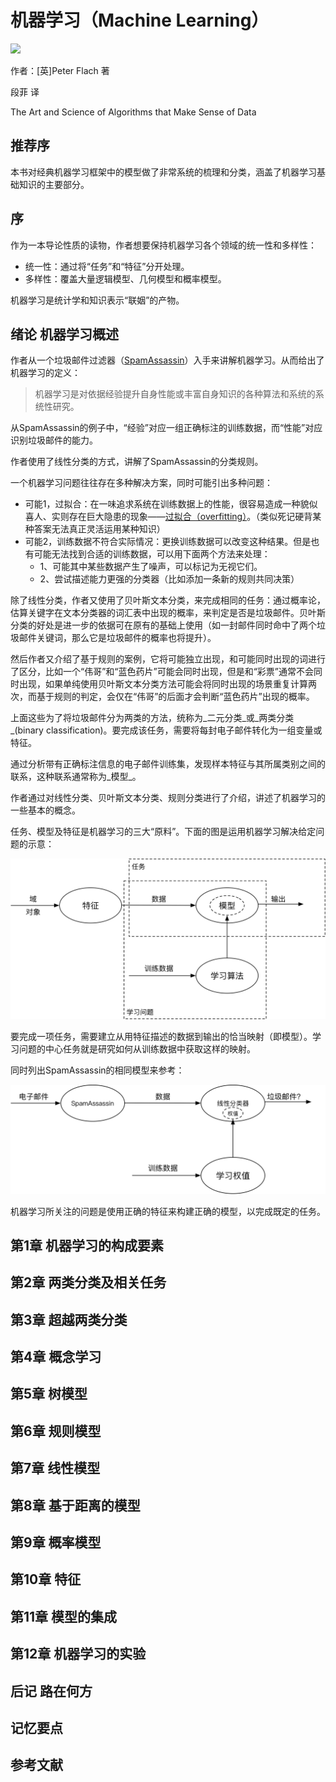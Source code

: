 机器学习（Machine Learning）
==============================

![](contents/cover.jpg)

作者：[英]Peter Flach 著

段菲 译

The Art and Science of Algorithms that Make Sense of Data

推荐序
------------------------------

本书对经典机器学习框架中的模型做了非常系统的梳理和分类，涵盖了机器学习基础知识的主要部分。

序
------------------------------

作为一本导论性质的读物，作者想要保持机器学习各个领域的统一性和多样性：
- 统一性：通过将“任务”和“特征”分开处理。
- 多样性：覆盖大量逻辑模型、几何模型和概率模型。

机器学习是统计学和知识表示“联姻”的产物。

绪论 机器学习概述
------------------------------

作者从一个垃圾邮件过滤器（[SpamAssassin](http://spamassassin.apache.org)）入手来讲解机器学习。从而给出了机器学习的定义：

> 机器学习是对依据经验提升自身性能或丰富自身知识的各种算法和系统的系统性研究。

从SpamAssassin的例子中，“经验”对应一组正确标注的训练数据，而“性能”对应识别垃圾邮件的能力。

作者使用了线性分类的方式，讲解了SpamAssassin的分类规则。

一个机器学习问题往往存在多种解决方案，同时可能引出多种问题：

- 可能1，过拟合：在一味追求系统在训练数据上的性能，很容易造成一种貌似喜人、实则存在巨大隐患的现象——[过拟合（overfitting）](https://en.wikipedia.org/wiki/Overfitting)。（类似死记硬背某种答案无法真正灵活运用某种知识）
- 可能2，训练数据不符合实际情况：更换训练数据可以改变这种结果。但是也有可能无法找到合适的训练数据，可以用下面两个方法来处理：
    - 1、可能其中某些数据产生了噪声，可以标记为无视它们。
    - 2、尝试描述能力更强的分类器（比如添加一条新的规则共同决策）

除了线性分类，作者又使用了贝叶斯文本分类，来完成相同的任务：通过概率论，估算关键字在文本分类器的词汇表中出现的概率，来判定是否是垃圾邮件。贝叶斯分类的好处是进一步的依据可在原有的基础上使用（如一封邮件同时命中了两个垃圾邮件关键词，那么它是垃圾邮件的概率也将提升）。

然后作者又介绍了基于规则的案例，它将可能独立出现，和可能同时出现的词进行了区分，比如一个“伟哥”和“蓝色药片”可能会同时出现，但是和“彩票”通常不会同时出现，如果单纯使用贝叶斯文本分类方法可能会将同时出现的场景重复计算两次，而基于规则的判定，会仅在“伟哥”的后面才会判断“蓝色药片”出现的概率。

上面这些为了将垃圾邮件分为两类的方法，统称为_二元分类_或_两类分类_(binary classification)。要完成该任务，需要将每封电子邮件转化为一组变量或特征。

通过分析带有正确标注信息的电子邮件训练集，发现样本特征与其所属类别之间的联系，这种联系通常称为_模型_。

作者通过对线性分类、贝叶斯文本分类、规则分类进行了介绍，讲述了机器学习的一些基本的概念。

任务、模型及特征是机器学习的三大“原料”。下面的图是运用机器学习解决给定问题的示意：

![](contents/chapter00/diagram-02.png)

要完成一项任务，需要建立从用特征描述的数据到输出的恰当映射（即模型）。学习问题的中心任务就是研究如何从训练数据中获取这样的映射。

同时列出SpamAssassin的相同模型来参考：

![](contents/chapter00/diagram-01.png)

机器学习所关注的问题是使用正确的特征来构建正确的模型，以完成既定的任务。

第1章 机器学习的构成要素
------------------------------

第2章 两类分类及相关任务
------------------------------

第3章 超越两类分类
------------------------------

第4章 概念学习
------------------------------

第5章 树模型
------------------------------

第6章 规则模型
------------------------------

第7章 线性模型
------------------------------

第8章 基于距离的模型
------------------------------

第9章 概率模型
------------------------------

第10章 特征
------------------------------

第11章 模型的集成
------------------------------

第12章 机器学习的实验
------------------------------

后记 路在何方
------------------------------

记忆要点
------------------------------

参考文献
------------------------------